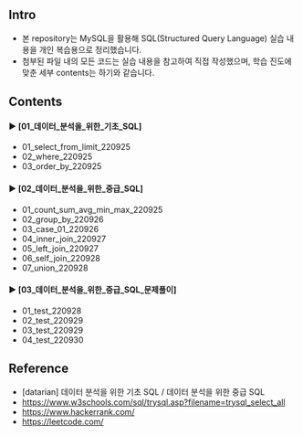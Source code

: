 ####  
## Intro  
- 본 repository는 MySQL을 활용해 SQL(Structured Query Language) 실습 내용을 개인 복습용으로 정리했습니다.  
- 첨부된 파일 내의 모든 코드는 실습 내용을 참고하여 직접 작성했으며, 학습 진도에 맞춘 세부 contents는 하기와 같습니다.  
####  
## Contents  
#### ► [01_데이터_분석을_위한_기초_SQL]  
- 01_select_from_limit_220925  
- 02_where_220925  
- 03_order_by_220925  
####  
#### ► [02_데이터_분석을_위한_중급_SQL]  
- 01_count_sum_avg_min_max_220925  
- 02_group_by_220926  
- 03_case_01_220926  
- 04_inner_join_220927  
- 05_left_join_220927  
- 06_self_join_220928  
- 07_union_220928  
####  
#### ► [03_데이터_분석을_위한_중급_SQL_문제풀이]  
- 01_test_220928  
- 02_test_220929  
- 03_test_220929  
- 04_test_220930  
####  
## Reference  
- [datarian] 데이터 분석을 위한 기초 SQL / 데이터 분석을 위한 중급 SQL  
- https://www.w3schools.com/sql/trysql.asp?filename=trysql_select_all  
- https://www.hackerrank.com/  
- https://leetcode.com/  
####  

